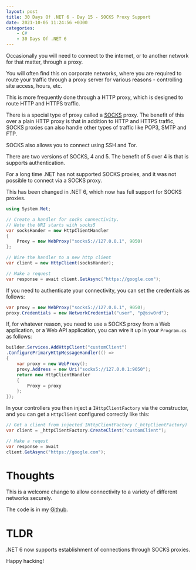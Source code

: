 ```yaml
---
layout: post
title: 30 Days Of .NET 6 - Day 15 - SOCKS Proxy Support
date: 2021-10-05 11:24:56 +0300
categories:
    - C#
    - 30 Days Of .NET 6
---
```

Occasionally you will need to connect to the internet, or to another network for that matter, through a proxy.

You will often find this on corporate networks, where you are required to route your traffic through a proxy server for various reasons - controlling site access, hours, etc.

This is more frequently done through a HTTP proxy, which is designed to route HTTP and HTTPS traffic.

There is a special type of proxy called a [SOCKS](https://en.wikipedia.org/wiki/SOCKS) proxy. The benefit of this over a plain HTTP proxy is that in addition to HTTP and HTTPS traffic, SOCKS proxies can also handle other types of traffic like POP3, SMTP and FTP.

SOCKS also allows you to connect using SSH and Tor.

There are two versions of SOCKS, 4 and 5. The benefit of 5 over 4 is that is supports authentication.

For a long time .NET has not supported SOCKS proxies, and it was not possible to connect via a SOCKS proxy.

This has been changed in .NET 6, which now has full support for SOCKS proxies.

```csharp
using System.Net;

// Create a handler for socks connectivity.
// Note the URI starts with socks5
var socksHander = new HttpClientHandler
{
    Proxy = new WebProxy("socks5://127.0.0.1", 9050)
};

// Wire the handler to a new http client
var client = new HttpClient(socksHander);

// Make a request
var response = await client.GetAsync("https://google.com");
```

If you need to authenticate your connectivity, you can set the credentials as follows:

```csharp
var proxy = new WebProxy("socks5://127.0.0.1", 9050);
proxy.Credentials = new NetworkCredential("user", "p@ssw0rd");
```

If, for whatever reason, you need to use a SOCKS proxy from a Web application, or a Web API application, you can wire it up in your `Program.cs` as follows:

```csharp
builder.Services.AddHttpClient("customClient")
.ConfigurePrimaryHttpMessageHandler(() => 
{
    var proxy = new WebProxy();
    proxy.Address = new Uri("socks5://127.0.0.1:9050");
    return new HttpClientHandler
    {
        Proxy = proxy
    };
});
```

In your controllers you then inject a `IHttpClientFactory` via the constructor, and you can get a `HttpClient` configured correctly like this:

```csharp
// Get a client from injected IHttpClientFactory (_httpClientFactory)
var client = _httpClientFactory.CreateClient("customClient");

// Make a reqest
var response = await
client.GetAsync("https://google.com");
```

# Thoughts

This is a welcome change to allow connectivity to a variety of different networks securely.

The code is in my [Github](https://github.com/conradakunga/BlogCode/tree/master/2021-10-05%20-%2030%20Days%20Of%20.NET%206%20-%20Day%2015%20-%20SOCKS%20Proxy).

# TLDR

.NET 6 now supports establishment of connections through SOCKS proxies.

Happy hacking!